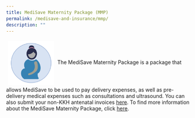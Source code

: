 ```yaml
---
title: MediSave Maternity Package (MMP)
permalink: /medisave-and-insurance/mmp/
description: ""
---
```

 <img src="images/mmp.png" style="vertical-align: middle; max-width: 25%; margin: 5px;">
The MediSave Maternity Package is a package that allows MediSave to be used to pay delivery expenses, as well as pre-delivery medical expenses such as consultations and ultrasound. You can also submit your non-KKH antenatal invoices <a href="https://form.gov.sg/5f5eecf5ce27060011faa498">here</a>. To find more information about the MediSave Maternity Package, click <a href="https://www.moh.gov.sg/cost-financing/healthcare-schemes-subsidies/marriage-and-parenthood-schemes">here</a>.